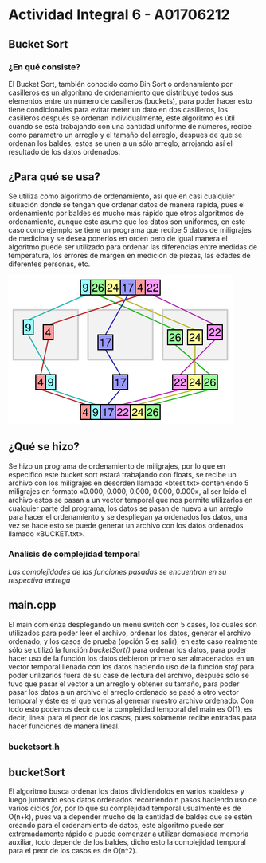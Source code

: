 # Actividad Integral 6 - A01706212

## Bucket Sort

### ¿En qué consiste?

El Bucket Sort, también conocido como Bin Sort o ordenamiento por casilleros es un algorítmo de ordenamiento que distribuye todos sus elementos entre un número de casilleros
(buckets), para poder hacer esto tiene condicionales para evitar meter un dato en dos casilleros, los casilleros después se ordenan individualmente, este algoritmo es útil cuando 
se está trabajando con una cantidad uniforme de números, recibe como parametro un arreglo y el tamaño del arreglo, despues de que se ordenan los baldes, estos se unen a un sólo 
arreglo, arrojando así el resultado de los datos ordenados.

## ¿Para qué se usa?

Se utiliza como algoritmo de ordenamiento, así que en casi cualquier situación donde se tengan que ordenar datos de manera rápida, pues el ordenamiento por baldes es mucho más 
rápido que otros algoritmos de ordenamiento, aunque este asume que los datos son uniformes, en este caso como ejemplo se tiene un programa que recibe 5 datos de miligrajes de 
medicina y se desea ponerlos en orden pero de igual manera el algoritmo puede ser utilizado para ordenar las diferencias entre medidas de temperatura, los errores de márgen en 
medición de piezas, las edades de diferentes personas, etc.

![](bucket.png)

## ¿Qué se hizo?

Se hizo un programa de ordenamiento de miligrajes, por lo que en especifico este bucket sort estará trabajando con floats, se recibe un archivo con los miligrajes en desorden 
llamado «btest.txt» conteniendo 5 miligrajes en formato «0.000, 0.000, 0.000, 0.000, 0.000», al ser leído el archivo estos se pasan a un vector temporal que nos permite 
utilizarlos en cualquier parte del programa, los datos se pasan de nuevo a un arreglo para hacer el ordenamiento y se despliegan ya ordenados los datos, una vez se hace esto se 
puede generar un archivo con los datos ordenados llamado «BUCKET.txt».

### Análisis de complejidad temporal

_Las complejidades de las funciones pasadas se encuentran en su respectiva entrega_

## main.cpp
El main comienza desplegando un menú switch con 5 cases, los cuales son utilizados para poder leer el archivo, ordenar los datos, generar el archivo ordenado, y los casos de 
prueba (opción 5 es salir), en este caso realmente sólo se utilizó la función _bucketSort()_ para ordenar los datos, para poder hacer uso de la función los datos debieron 
primero ser almacenados en un vector temporal llenado con los datos haciendo uso de la función _stof_ para poder urilizarlos fuera de su case de lectura del archivo, después 
sólo se tuvo que pasar el vector a un arreglo y obtener su tamaño, para poder pasar los datos a un archivo el arreglo ordenado se pasó a otro vector temporal y éste es el que 
vemos al generar nuestro archivo ordenado.
Con todo esto podemos decir que la complejidad temporal del main es O(1), es decir, lineal para el peor de los casos, pues solamente recibe entradas para hacer funciones de 
manera lineal.

### bucketsort.h

## bucketSort
El algoritmo busca ordenar los datos dividiendolos en varios «baldes» y luego juntando esos datos ordenados recorriendo n pasos haciendo uso de varios ciclos _for_, por lo que su complejidad temporal usualmente es de O(n+k), pues va a depender mucho de la cantidad de baldes que se estén creando para el ordenamiento de datos, este algoritmo puede ser extremadamente rápido o puede comenzar a utilizar demasiada memoria auxiliar, todo depende de los baldes, dicho esto la complejidad temporal para el peor de los casos es de O(n^2).
